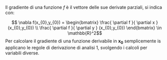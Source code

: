 Il gradiente di una funzione $f$ è il vettore delle sue derivate parziali, si indica con:

$$ \nabla f(x_{0},y_{0}) = \begin{bmatrix}
\frac{ \partial f }{ \partial x } (x_{0},y_{0})  \\
\frac{ \partial f }{ \partial y }  (x_{0},y_{0})
\end{bmatrix}  \in \mathbb{R}^2$$
Per calcolare il gradiente di una funzione derivabile in $\mathbf{x_{0}}$ semplicemente is applicano le regole di derivazione di analisi 1, svolgendo i calcoli per variabili diverse.